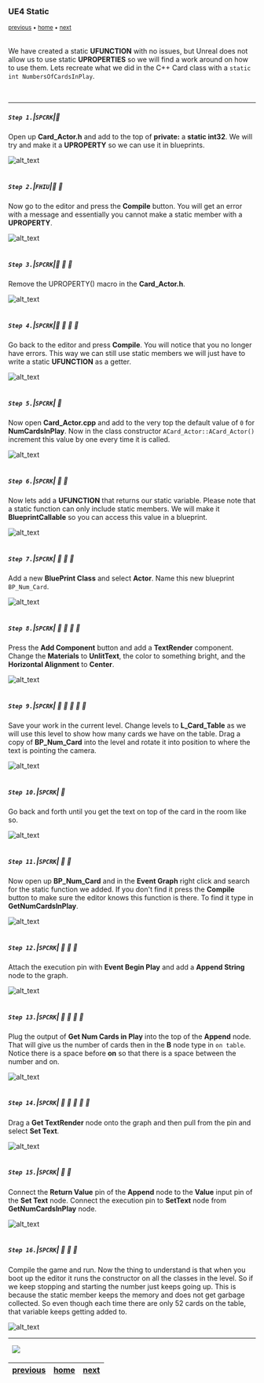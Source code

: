 <img src="https://via.placeholder.com/1000x4/45D7CA/45D7CA" alt="drawing" height="4px"/>

### UE4 Static

<sub>[previous](../) • [home](../README.md#user-content-gms2-top-down-shooter) • [next](../)</sub>

<img src="https://via.placeholder.com/1000x4/45D7CA/45D7CA" alt="drawing" height="4px"/>

We have created a static **UFUNCTION** with no issues, but Unreal does not allow us to use static **UPROPERTIES** so we will find a work around on how to use them. Lets recreate what we did in the C++ Card class with a `static int NumbersOfCardsInPlay`.

<br>

---


##### `Step 1.`\|`SPCRK`|:small_blue_diamond:

Open up **Card_Actor.h** and add to the top of **private:** a **static int32**.  We will try and make it a **UPROPERTY** so we can use it in blueprints.

![alt_text](images/StaticInUprop.jpg)

<img src="https://via.placeholder.com/500x2/45D7CA/45D7CA" alt="drawing" height="2px" alt = ""/>

##### `Step 2.`\|`FHIU`|:small_blue_diamond: :small_blue_diamond: 

Now go to the editor and press the **Compile** button.  You will get an error with a message and essentially you cannot make a static member with a **UPROPERTY**.  

![alt_text](images/USTRUCTStaticFail.jpg)

<img src="https://via.placeholder.com/500x2/45D7CA/45D7CA" alt="drawing" height="2px" alt = ""/>

##### `Step 3.`\|`SPCRK`|:small_blue_diamond: :small_blue_diamond: :small_blue_diamond:

Remove the UPROPERTY() macro in the **Card_Actor.h**.

![alt_text](images/RemoveUproperty.jpg)

<img src="https://via.placeholder.com/500x2/45D7CA/45D7CA" alt="drawing" height="2px" alt = ""/>

##### `Step 4.`\|`SPCRK`|:small_blue_diamond: :small_blue_diamond: :small_blue_diamond: :small_blue_diamond:

Go back to the editor and press **Compile**.  You will notice that you no longer have errors.  This way we can still use static members we will just have to write a static **UFUNCTION** as a getter.

![alt_text](images/StaticNoUpropWorks.jpg)

<img src="https://via.placeholder.com/500x2/45D7CA/45D7CA" alt="drawing" height="2px" alt = ""/>

##### `Step 5.`\|`SPCRK`| :small_orange_diamond:

 Now open **Card_Actor.cpp** and add to the very top the default value of `0` for **NumCardsInPlay**. Now in the class constructor `ACard_Actor::ACard_Actor()` increment this value by one every time it is called.

![alt_text](images/SetInitialValueForStatic.jpg)

<img src="https://via.placeholder.com/500x2/45D7CA/45D7CA" alt="drawing" height="2px" alt = ""/>

##### `Step 6.`\|`SPCRK`| :small_orange_diamond: :small_blue_diamond:

Now lets add a **UFUNCTION** that returns our static variable.  Please note that a static function can only include static members. We will make it **BlueprintCallable** so you can access this value in a blueprint.

![alt_text](images/StaticGetter.jpg)

<img src="https://via.placeholder.com/500x2/45D7CA/45D7CA" alt="drawing" height="2px" alt = ""/>

##### `Step 7.`\|`SPCRK`| :small_orange_diamond: :small_blue_diamond: :small_blue_diamond:

 Add a new **BluePrint Class** and select **Actor**.  Name this new blueprint `BP_Num_Card`.

![alt_text](images/BluePrintActorClass.jpg)

<img src="https://via.placeholder.com/500x2/45D7CA/45D7CA" alt="drawing" height="2px" alt = ""/>

##### `Step 8.`\|`SPCRK`| :small_orange_diamond: :small_blue_diamond: :small_blue_diamond: :small_blue_diamond:

Press the **Add Component** button and add a **TextRender** component. Change the **Materials** to **UnlitText**, the color to something bright, and the **Horizontal Alignment** to **Center**.

![alt_text](images/AddTextRenderComponent2.jpg)

<img src="https://via.placeholder.com/500x2/45D7CA/45D7CA" alt="drawing" height="2px" alt = ""/>

##### `Step 9.`\|`SPCRK`| :small_orange_diamond: :small_blue_diamond: :small_blue_diamond: :small_blue_diamond: :small_blue_diamond:

Save your work in the current level.  Change levels to **L_Card_Table** as we will use this level to show how many cards we have on the table.  Drag a copy of **BP_Num_Card** into the level and rotate it into position to where the text is pointing the camera.

![alt_text](images/AddNumCardToLevel.jpg)

<img src="https://via.placeholder.com/500x2/45D7CA/45D7CA" alt="drawing" height="2px" alt = ""/>

##### `Step 10.`\|`SPCRK`| :large_blue_diamond:

 Go back and forth until you get the text on top of the card in the room like so.

![alt_text](images/TextAboveCard.jpg)

<img src="https://via.placeholder.com/500x2/45D7CA/45D7CA" alt="drawing" height="2px" alt = ""/>

##### `Step 11.`\|`SPCRK`| :large_blue_diamond: :small_blue_diamond: 

Now open up **BP_Num_Card** and in the **Event Graph** right click and search for the static function we added.  If you don't find it press the **Compile** button to make sure the editor knows this function is there. To find it type in **GetNumCardsInPlay**.

![alt_text](images/GetNuMCardsInPlay.jpg)

<img src="https://via.placeholder.com/500x2/45D7CA/45D7CA" alt="drawing" height="2px" alt = ""/>


##### `Step 12.`\|`SPCRK`| :large_blue_diamond: :small_blue_diamond: :small_blue_diamond: 

 Attach the execution pin with **Event Begin Play** and add a **Append String** node to the graph.

![alt_text](images/AppendFloat.jpg)

<img src="https://via.placeholder.com/500x2/45D7CA/45D7CA" alt="drawing" height="2px" alt = ""/>

##### `Step 13.`\|`SPCRK`| :large_blue_diamond: :small_blue_diamond: :small_blue_diamond:  :small_blue_diamond: 

 Plug the output of **Get Num Cards in Play** into the top of the **Append** node. That will give us the number of cards then in the **B** node type in `on table`.  Notice there is a space before **on** so that there is a space between the number and on.

![alt_text](images/PlugToTopOfString.jpg)

<img src="https://via.placeholder.com/500x2/45D7CA/45D7CA" alt="drawing" height="2px" alt = ""/>

##### `Step 14.`\|`SPCRK`| :large_blue_diamond: :small_blue_diamond: :small_blue_diamond: :small_blue_diamond:  :small_blue_diamond: 

Drag a **Get TextRender** node onto the graph and then pull from the pin and select **Set Text**.

![alt_text](images/TextRenderSetText.jpg)

<img src="https://via.placeholder.com/500x2/45D7CA/45D7CA" alt="drawing" height="2px" alt = ""/>

##### `Step 15.`\|`SPCRK`| :large_blue_diamond: :small_orange_diamond: 

Connect the **Return Value** pin of the **Append** node to the **Value** input pin of the **Set Text** node. Connect the execution pin to **SetText** node from **GetNumCardsInPlay** node. 

![alt_text](images/ConnectAppendToSetText.jpg)

<img src="https://via.placeholder.com/500x2/45D7CA/45D7CA" alt="drawing" height="2px" alt = ""/>

##### `Step 16.`\|`SPCRK`| :large_blue_diamond: :small_orange_diamond:   :small_blue_diamond: 

Compile the game and run.  Now the thing to understand is that when you boot up the editor it runs the constructor on all the classes in the level.  So if we keep stopping and starting the number just keeps going up.  This is because the static member keeps the memory and does not get garbage collected.  So even though each time there are only 52 cards on the table, that variable keeps getting added to.

![alt_text](imagesFirstPassStaticMember.gif)

___


<img src="https://via.placeholder.com/1000x4/dba81a/dba81a" alt="drawing" height="4px" alt = ""/>

<img src="https://via.placeholder.com/1000x100/45D7CA/000000/?text=Next Up - ADD NEXT PAGE">

<img src="https://via.placeholder.com/1000x4/dba81a/dba81a" alt="drawing" height="4px" alt = ""/>

| [previous](../)| [home](../README.md#user-content-gms2-top-down-shooter) | [next](../)|
|---|---|---|

